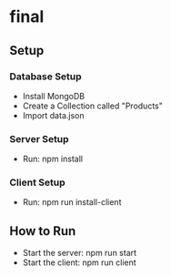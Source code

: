 # final

## Setup

### Database Setup
- Install MongoDB
- Create a Collection called "Products"
- Import data.json

### Server Setup
- Run: npm install

### Client Setup
- Run: npm run install-client

## How to Run
- Start the server: npm run start
- Start the client: npm run client
